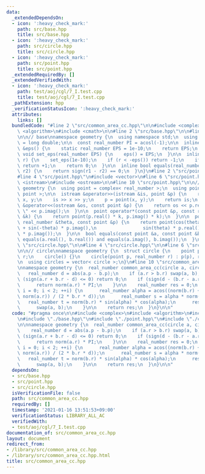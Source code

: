 ```yaml
---
data:
  _extendedDependsOn:
  - icon: ':heavy_check_mark:'
    path: src/base.hpp
    title: src/base.hpp
  - icon: ':heavy_check_mark:'
    path: src/circle.hpp
    title: src/circle.hpp
  - icon: ':heavy_check_mark:'
    path: src/point.hpp
    title: src/point.hpp
  _extendedRequiredBy: []
  _extendedVerifiedWith:
  - icon: ':heavy_check_mark:'
    path: test/aoj/cgl/7_I.test.cpp
    title: test/aoj/cgl/7_I.test.cpp
  _pathExtension: hpp
  _verificationStatusIcon: ':heavy_check_mark:'
  attributes:
    links: []
  bundledCode: "#line 2 \"src/common_area_cc.hpp\"\n\n#include <complex>\n#include\
    \ <algorithm>\n#include <cmath>\n\n#line 2 \"src/base.hpp\"\n\n#line 4 \"src/base.hpp\"\
    \n\n// base\nnamespace geometry {\n  using namespace std;\n  using real_number\
    \ = long double;\n\n  const real_number PI = acosl(-1);\n\n  inline static real_number\
    \ &eps() {\n    static real_number EPS = 1e-10;\n    return EPS;\n  }\n\n  static\
    \ void set_eps(real_number EPS) {\n    eps() = EPS;\n  }\n\n  inline int sign(real_number\
    \ r) {\n    set_eps(1e-10);\n    if (r < -eps()) return -1;\n    if (r > +eps())\
    \ return +1;\n    return 0;\n  }\n\n  inline bool equals(real_number r1, real_number\
    \ r2) {\n    return sign(r1 - r2) == 0;\n  }\n}\n#line 2 \"src/point.hpp\"\n\n\
    #line 4 \"src/point.hpp\"\n#include <vector>\n#line 6 \"src/point.hpp\"\n#include\
    \ <istream>\n#include <ostream>\n\n#line 10 \"src/point.hpp\"\n\n// point\nnamespace\
    \ geometry {\n  using point = complex< real_number >;\n  using points = vector<\
    \ point >;\n\n  istream &operator>>(istream &is, point &p) {\n    real_number\
    \ x, y;\n    is >> x >> y;\n    p = point(x, y);\n    return is;\n  }\n\n  ostream\
    \ &operator<<(ostream &os, const point &p) {\n    return os << p.real() << \"\
    \ \" << p.imag();\n  }\n\n  point operator*(const point &p, const real_number\
    \ &k) {\n    return point(p.real() * k, p.imag() * k);\n  }\n\n  point rotate(const\
    \ real_number &theta, const point &p) {\n    return point(cos(theta) * p.real()\
    \ + sin(-theta) * p.imag(),\n                 sin(theta) * p.real() + cos(-theta)\
    \ * p.imag());\n  }\n\n  bool equals(const point &a, const point &b) {\n    return\
    \ equals(a.real(), b.real()) and equals(a.imag(), b.imag());\n  }\n}\n#line 2\
    \ \"src/circle.hpp\"\n\n#line 4 \"src/circle.hpp\"\n\n#line 6 \"src/circle.hpp\"\
    \n\n// circle\nnamespace geometry {\n  struct circle {\n    point p;\n    real_number\
    \ r;\n    circle() {}\n    circle(point p, real_number r) : p(p), r(r) {}\n  };\n\
    \n  using circles = vector< circle >;\n}\n#line 10 \"src/common_area_cc.hpp\"\n\
    \nnamespace geometry {\n  real_number common_area_cc(circle a, circle b) {\n \
    \   real_number d = abs(a.p - b.p);\n    if (a.r > b.r) swap(a, b);\n\n    if\
    \ (sign(a.r + b.r - d) <= 0) return 0;\n    if (sign(d - (b.r - a.r)) <= 0) {\n\
    \      return norm(a.r) * PI;\n    }\n\n    real_number res = 0;\n    for (int\
    \ i = 0; i < 2; ++i) {\n      real_number alpha = acos((norm(b.r) + norm(d) -\
    \ norm(a.r)) / (2 * b.r * d));\n      real_number s = alpha * norm(b.r);\n   \
    \   real_number t = norm(b.r) * sin(alpha) * cos(alpha);\n      res += s - t;\n\
    \      swap(a, b);\n    }\n\n    return res;\n  }\n}\n\n"
  code: "#pragma once\n\n#include <complex>\n#include <algorithm>\n#include <cmath>\n\
    \n#include \"./base.hpp\"\n#include \"./point.hpp\"\n#include \"./circle.hpp\"\
    \n\nnamespace geometry {\n  real_number common_area_cc(circle a, circle b) {\n\
    \    real_number d = abs(a.p - b.p);\n    if (a.r > b.r) swap(a, b);\n\n    if\
    \ (sign(a.r + b.r - d) <= 0) return 0;\n    if (sign(d - (b.r - a.r)) <= 0) {\n\
    \      return norm(a.r) * PI;\n    }\n\n    real_number res = 0;\n    for (int\
    \ i = 0; i < 2; ++i) {\n      real_number alpha = acos((norm(b.r) + norm(d) -\
    \ norm(a.r)) / (2 * b.r * d));\n      real_number s = alpha * norm(b.r);\n   \
    \   real_number t = norm(b.r) * sin(alpha) * cos(alpha);\n      res += s - t;\n\
    \      swap(a, b);\n    }\n\n    return res;\n  }\n}\n\n"
  dependsOn:
  - src/base.hpp
  - src/point.hpp
  - src/circle.hpp
  isVerificationFile: false
  path: src/common_area_cc.hpp
  requiredBy: []
  timestamp: '2021-01-16 13:51:53+09:00'
  verificationStatus: LIBRARY_ALL_AC
  verifiedWith:
  - test/aoj/cgl/7_I.test.cpp
documentation_of: src/common_area_cc.hpp
layout: document
redirect_from:
- /library/src/common_area_cc.hpp
- /library/src/common_area_cc.hpp.html
title: src/common_area_cc.hpp
---
```

